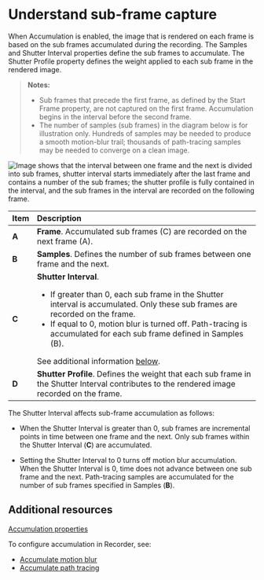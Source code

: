 # Understand sub-frame capture

When Accumulation is enabled, the image that is rendered on each frame is based on the sub frames accumulated during the recording. The Samples and Shutter Interval properties define the sub frames to accumulate. The Shutter Profile property defines the weight applied to each sub frame in the rendered image.

>**Notes:**
>* Sub frames that precede the first frame, as defined by the Start Frame property, are not captured on the first frame. Accumulation begins in the interval before the second frame.<br/>
>* The number of samples (sub frames) in the diagram below is for illustration only. Hundreds of samples may be needed to produce a smooth motion-blur trail; thousands of path-tracing samples may be needed to converge on a clean image.

![Image shows that the interval between one frame and the next is divided into sub frames, shutter interval starts immediately after the last frame and contains a number of the sub frames; the shutter profile is fully contained in the interval, and the sub frames in the interval are recorded on the following frame.](Images/recorder-accumulate-properties.png)

| Item | Description |
| :--- | :--- |
| **A** | **Frame**. Accumulated sub frames (C) are recorded on the next frame (A). |
| **B** | **Samples**. Defines the number of sub frames between one frame and the next. |
| **C** | **Shutter Interval**.<ul><li>If greater than 0, each sub frame in the Shutter interval is accumulated. Only these sub frames are recorded on the frame.</li><li>If equal to 0, motion blur is turned off. Path-tracing is accumulated for each sub frame defined in Samples (B).</li></ul>See additional information [below](#shutterInterval-explained). |
| **D** | **Shutter Profile**. Defines the weight that each sub frame in the Shutter Interval contributes to the rendered image recorded on the frame. |

<href id="shutterInterval-explained"/> The Shutter Interval affects sub-frame accumulation as follows:

* When the Shutter Interval is greater than 0, sub frames are incremental points in time between one frame and the next. Only sub frames within the Shutter Interval (**C**) are accumulated.

* Setting the Shutter Interval to 0 turns off motion blur accumulation. When the Shutter Interval is 0, time does not advance between one sub frame and the next. Path-tracing samples are accumulated for the number of sub frames specified in Samples (**B**).

## Additional resources

[Accumulation properties](RecorderAccumulationProperties.md)

To configure accumulation in Recorder, see:
* [Accumulate motion blur](RecordingAccumulationMotionBlur.md)
* [Accumulate path tracing](RecordingAccumulationPathTracing.md)

